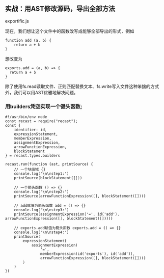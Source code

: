 ## 实战：用AST修改源码，导出全部方法

exportific.js

现在，我们想让这个文件中的函数改写成能够全部导出的形式，例如

```
function add (a, b) {
    return a + b
}
```
想改变为
```
exports.add = (a, b) => {
  return a + b
}
```
除了使用fs.read读取文件、正则匹配替换文本、fs.write写入文件这种笨拙的方式外，我们可以用AST优雅地解决问题。

###  用builders凭空实现一个键头函数;

```
#!/usr/bin/env node
const recast = require("recast");
const {
	identifier: id,
	expressionStatement,
	memberExpression,
	assignmentExpression,
	arrowFunctionExpression,
	blockStatement
} = recast.types.builders

recast.run(function (ast, printSource) {
	// 一个块级域 {}
	console.log('\n\nstep1:')
	printSource(blockStatement([]))

	// 一个箭头函数 () => {}
	console.log('\n\nstep2:')
	printSource(arrowFunctionExpression([], blockStatement([])))

	// add赋值为箭头函数 add = () => {}
	console.log('\n\nstep3:')
	printSource(assignmentExpression('=', id('add'), arrowFunctionExpression([], blockStatement([]))))

	// exports.add赋值为箭头函数 exports.add = () => {}
	console.log('\n\nstep4:')
	printSource(
		expressionStatement(
			assignmentExpression(
				'=',
				memberExpression(id('exports'), id('add')),
				arrowFunctionExpression([], blockStatement([])))
		)
	)
})
```